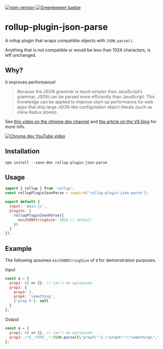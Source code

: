 [![npm version](https://badge.fury.io/js/rollup-plugin-json-parse.svg)](https://badge.fury.io/js/rollup-plugin-json-parse) [![Greenkeeper badge](https://badges.greenkeeper.io/tjenkinson/rollup-plugin-json-parse.svg)](https://greenkeeper.io/)

# rollup-plugin-json-parse

A rollup plugin that wraps compatible objects with `JSON.parse()`.

Anything that is not compatible or would be less than 1024 characters, is left unchanged.

## Why?

It improves performance!

> Because the JSON grammar is much simpler than JavaScript’s grammar, JSON can be parsed more efficiently than JavaScript. This knowledge can be applied to improve start-up performance for web apps that ship large JSON-like configuration object literals (such as inline Redux stores).

See [this video on the chrome dev channel](https://youtu.be/ff4fgQxPaO0) and [the article on the V8 blog](https://v8.dev/blog/cost-of-javascript-2019#json) for more info.

[![Chrome dev YouTube video](https://img.youtube.com/vi/ff4fgQxPaO0/0.jpg)](https://youtu.be/ff4fgQxPaO0)

## Installation

```
npm install --save-dev rollup-plugin-json-parse
```

## Usage

```js
import { rollup } from 'rollup';
const rollupPluginJsonParse = require('rollup-plugin-json-parse');

export default {
  input: 'main.js',
  plugins: [
    rollupPluginJsonParse({
      minJSONStringSize: 1024 // default
    })
  ]
});
```

## Example

The following assumes `minJSONStringSize` of `0` for demonstration purposes.

Input

```js
const a = {
  prop1: () => {}, // can't be optimized
  prop2: {
    prop3: 2,
    prop4: 'something',
    ['prop 5']: null
  }
};
```

Output

```js
const a = {
  prop1: () => {}, // can't be optimized
  prop2: /*@__PURE__*/JSON.parse({\"prop3\":2,\"prop4\":\"something\",\"prop 5\":null})
};
```
